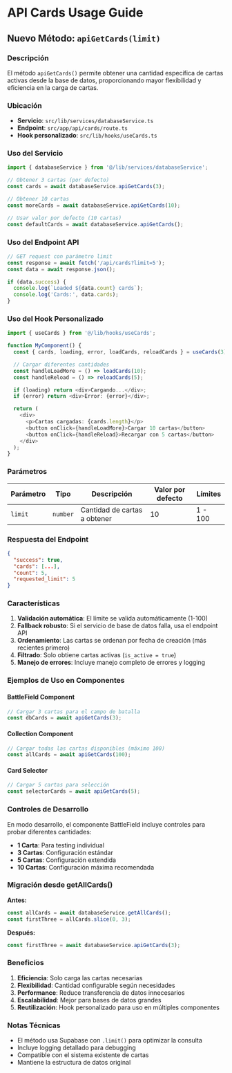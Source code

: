 # API Cards Usage Guide

## Nuevo Método: `apiGetCards(limit)`

### Descripción
El método `apiGetCards()` permite obtener una cantidad específica de cartas activas desde la base de datos, proporcionando mayor flexibilidad y eficiencia en la carga de cartas.

### Ubicación
- **Servicio**: `src/lib/services/databaseService.ts`
- **Endpoint**: `src/app/api/cards/route.ts`
- **Hook personalizado**: `src/lib/hooks/useCards.ts`

### Uso del Servicio

```typescript
import { databaseService } from '@/lib/services/databaseService';

// Obtener 3 cartas (por defecto)
const cards = await databaseService.apiGetCards(3);

// Obtener 10 cartas
const moreCards = await databaseService.apiGetCards(10);

// Usar valor por defecto (10 cartas)
const defaultCards = await databaseService.apiGetCards();
```

### Uso del Endpoint API

```typescript
// GET request con parámetro limit
const response = await fetch('/api/cards?limit=5');
const data = await response.json();

if (data.success) {
  console.log(`Loaded ${data.count} cards`);
  console.log('Cards:', data.cards);
}
```

### Uso del Hook Personalizado

```typescript
import { useCards } from '@/lib/hooks/useCards';

function MyComponent() {
  const { cards, loading, error, loadCards, reloadCards } = useCards(3);

  // Cargar diferentes cantidades
  const handleLoadMore = () => loadCards(10);
  const handleReload = () => reloadCards(5);

  if (loading) return <div>Cargando...</div>;
  if (error) return <div>Error: {error}</div>;

  return (
    <div>
      <p>Cartas cargadas: {cards.length}</p>
      <button onClick={handleLoadMore}>Cargar 10 cartas</button>
      <button onClick={handleReload}>Recargar con 5 cartas</button>
    </div>
  );
}
```

### Parámetros

| Parámetro | Tipo | Descripción | Valor por defecto | Límites |
|-----------|------|-------------|-------------------|---------|
| `limit` | `number` | Cantidad de cartas a obtener | 10 | 1 - 100 |

### Respuesta del Endpoint

```json
{
  "success": true,
  "cards": [...],
  "count": 5,
  "requested_limit": 5
}
```

### Características

1. **Validación automática**: El límite se valida automáticamente (1-100)
2. **Fallback robusto**: Si el servicio de base de datos falla, usa el endpoint API
3. **Ordenamiento**: Las cartas se ordenan por fecha de creación (más recientes primero)
4. **Filtrado**: Solo obtiene cartas activas (`is_active = true`)
5. **Manejo de errores**: Incluye manejo completo de errores y logging

### Ejemplos de Uso en Componentes

#### BattleField Component
```typescript
// Cargar 3 cartas para el campo de batalla
const dbCards = await apiGetCards(3);
```

#### Collection Component
```typescript
// Cargar todas las cartas disponibles (máximo 100)
const allCards = await apiGetCards(100);
```

#### Card Selector
```typescript
// Cargar 5 cartas para selección
const selectorCards = await apiGetCards(5);
```

### Controles de Desarrollo

En modo desarrollo, el componente BattleField incluye controles para probar diferentes cantidades:

- **1 Carta**: Para testing individual
- **3 Cartas**: Configuración estándar
- **5 Cartas**: Configuración extendida
- **10 Cartas**: Configuración máxima recomendada

### Migración desde getAllCards()

**Antes:**
```typescript
const allCards = await databaseService.getAllCards();
const firstThree = allCards.slice(0, 3);
```

**Después:**
```typescript
const firstThree = await databaseService.apiGetCards(3);
```

### Beneficios

1. **Eficiencia**: Solo carga las cartas necesarias
2. **Flexibilidad**: Cantidad configurable según necesidades
3. **Performance**: Reduce transferencia de datos innecesarios
4. **Escalabilidad**: Mejor para bases de datos grandes
5. **Reutilización**: Hook personalizado para uso en múltiples componentes

### Notas Técnicas

- El método usa Supabase con `.limit()` para optimizar la consulta
- Incluye logging detallado para debugging
- Compatible con el sistema existente de cartas
- Mantiene la estructura de datos original 